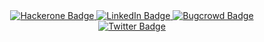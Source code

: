 <div id="badges" align="center">
  <a href="https://hackerone.com/abd" target="_blank">
    <img src="https://img.shields.io/badge/-HackerOne-494649?style=flat&logo=hackerone&logoColor=white" alt="Hackerone Badge"/>
  </a>
  <a href="https://www.linkedin.com/in/abd4fg/" target="_blank">
    <img src="https://img.shields.io/badge/LinkedIn-blue?style=for-the-badge&logo=linkedin&logoColor=white" alt="LinkedIn Badge"/>
  </a>
  <a href="https://bugcrowd.com/abd_4fg" target="_blank">
    <img src="https://img.shields.io/badge/-Bugcrowd-F26822?style=flat&logo=bugcrowd&logoColor=white" alt="Bugcrowd Badge"/>
  </a>
</div>
<div id="badges" align="center">
  <a href="https://x.com/abd_4fg" target="_blank">
    <img src="https://img.shields.io/twitter/follow/abd_4fg?style=social" alt="Twitter Badge"/>
  </a>
</div>
<div id="body" align="center">

</div>
